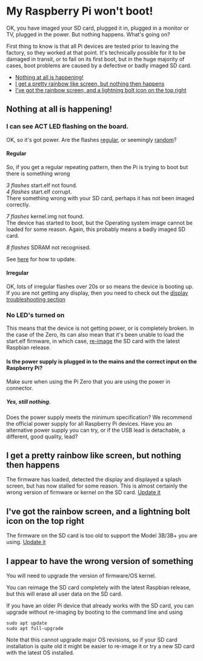 # My Raspberry Pi won't boot!

OK, you have imaged your SD card, plugged it in, plugged in a monitor or TV, plugged in the power. But nothing happens. What's going on?

First thing to know is that all Pi devices are tested prior to leaving the factory, so they worked at that point. It's technically possible for it to be damaged in transit, or to fail on its first boot, but in the huge majority of cases, boot problems are caused by a defective or badly imaged SD card.

- [Nothing at all is happening!](#nothing-at-all-is-happening)
- [I get a pretty rainbow like screen, but nothing then happens](#i-get-a-pretty-rainbow-like-screen-but-nothing-then-happens)
- [I've got the rainbow screen, and a lightning bolt icon on the top right](#ive-got-the-rainbow-screen-and-a-lightning-bolt-icon-on-the-top-right)


## Nothing at all is happening!

### I can see ACT LED flashing on the board.

OK, so it's got power. Are the flashes [regular](#regular), or seemingly [random](#irregular)?

#### Regular

So, if you get a regular repeating pattern, then the Pi is trying to boot but there is something wrong

*3 flashes* start.elf not found.  
*4 flashes* start.elf corrupt.  
There something wrong with your SD card, perhaps it has not been imaged correctly.

*7 flashes* kernel.img not found.  
The device has started to boot, but the Operating system image cannot be loaded for some reason. Again, this probably means a badly imaged SD card.

*8 flashes* SDRAM not recognised.

See [here](#i-appear-to-have-the-wrong-version-of-something) for how to update.

#### Irregular

OK, lots of irregular flashes over 20s or so means the device is booting up. If you are not getting any display, then you need to check out the [display troubleshooting section](./display.md)

### No LED's turned on

This means that the device is not getting power, or is completely broken. In the case of the Zero, its can also mean that it's been unable to load the start.elf firmware, in which case, [re-image](#i-appear-to-have-the-wrong-version-of-something) the SD card with the latest Raspbian release. 

#### Is the power supply is plugged in to the mains and the correct input on the Raspberry Pi?

Make sure when using the Pi Zero that you are using the power in connector.

##### Yes, still nothing.

Does the power supply meets the minimum specification? We recommend the official power supply for all Raspberry Pi devices. 
Have you an alternative power supply you can try, or if the USB lead is detachable, a different, good quality, lead?

## I get a pretty rainbow like screen, but nothing then happens

The firmware has loaded, detected the display and displayed a splash screen, but has now stalled for some reason. This is almost certainly the wrong version of firmware or kernel on the SD card. [Update it](#i-appear-to-have-the-wrong-version-of-something)

## I've got the rainbow screen, and a lightning bolt icon on the top right

The firmware on the SD card is too old to support the Model 3B/3B+ you are using. [Update it](#i-appear-to-have-the-wrong-version-of-something)


## I appear to have the wrong version of something

You will need to upgrade the version of firmware/OS kernel.

You can reimage the SD card completely with the latest Raspbian release, but this will erase all user data on the SD card. 

If you have an older Pi device that already works with the SD card, you can upgrade without re-imaging by booting to the command line and using 
```
sudo apt update
sudo apt full-upgrade
```

Note that this cannot upgrade major OS revisions, so if your SD card installation is quite old it might be easier to re-image it or try a new SD card with the latest OS installed.
